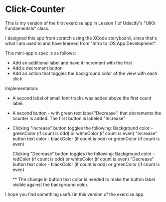 # Click-Counter
This is my version of the first exercise app in Lesson 1 of Udacity's "UIKit Fundamentals" class.

I designed this app from scratch using the XCode storyboard, since that's what I am used to and have learned from "Intro to iOS App Development".

This mini-app's spec is as follows:
*  Add an additional label and have it increment with the first
* Add a decrement button
* Add an action that toggles the background color of the view with each click

Implementation:
* A second label of small font tracks was added above the first count label.

* A second button - with green text label "Decrease", that decrements the counter is added. The first button is labeled "Increase"

* Clicking "Increase" button toggles the following:
      Background color - greenColor (if count is odd) or whiteColor (if count is even)
      "Increase" button text color - blackColor (if count is odd) or greenColor (if count is even) 
      
  Clicking "Decrease" button toggles the following:
      Background color - redColor (if count is odd) or whiteColor (if count is even)
      "Decrease" button text color - blackColor (if count is odd) or greenColor (if count is even)
  
  ** The change in button text color is needed  to make the button label visible against the background color.

I hope you find something useful in this version of the exercise app.

